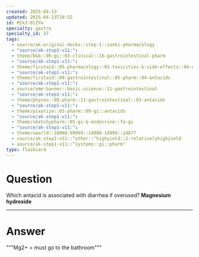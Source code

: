 ```yaml
---
created: 2025-04-13
updated: 2025-04-13T10:52
id: M}k3-0]ZYw
specialty: gastro
specialty_id: 37
tags:
  - source/ak-original-decks::step-1::zanki-pharmacology
  - "source/ak-step1-v11:": 
  - theme/b&b::09-gi::03-clinical::16-gastrointestinal-pharm
  - "source/ak-step1-v11:": 
  - theme/firstaid::05-pharmacology::03-toxicities-&-side-effects::04-drug-reactions---gastrointestinal
  - "source/ak-step1-v11:": 
  - theme/firstaid::09-gastrointestinal::05-pharm::04-antacids
  - "source/ak-step1-v11:": 
  - source/ome-banner::basic-science::11-gastrointestinal
  - "source/ak-step1-v11:": 
  - theme/physeo::09-pharm::11-gastrointestinal::03-antacids
  - "source/ak-step1-v11:": 
  - theme/pixorize::03-pharm::09-gi::antacids
  - "source/ak-step1-v11:": 
  - theme/sketchypharm::05-gi-&-endocrine::fa-gi
  - "source/ak-step1-v11:": 
  - theme/uworld::10000-99999::14000-14999::14877
  - source/ak-step1-v11::^other::^highyield::2-relativelyhighyield
  - source/ak-step1-v11::^systems::gi::pharm"
type: flashcard
---
```


# Question
Which antacid is associated with diarrhea if overused?   **Magnesium hydroxide**

---

# Answer
"""Mg2+ = must go to the bathroom"""